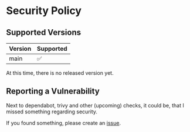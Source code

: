 # Security Policy

## Supported Versions

| Version | Supported          |
| ------- | ------------------ |
| main    | :white_check_mark: |

At this time, there is no released version yet.

## Reporting a Vulnerability

Next to dependabot, trivy and other (upcoming) checks, it could be, that I missed something regarding security.

If you found something, please create an [issue](https://github.com/dseichter/GithubIssueClient/issues).
